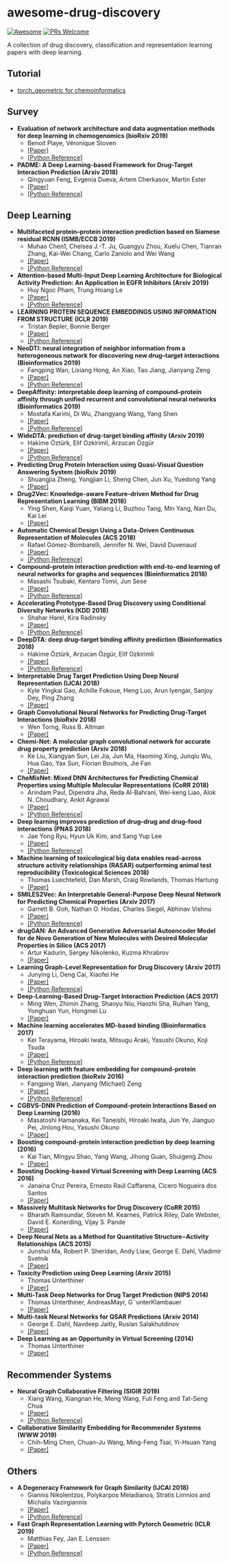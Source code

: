 # awesome-drug-discovery
[![Awesome](https://cdn.rawgit.com/sindresorhus/awesome/d7305f38d29fed78fa85652e3a63e154dd8e8829/media/badge.svg)](https://github.com/sindresorhus/awesome)
[![PRs Welcome](https://img.shields.io/badge/PRs-welcome-brightgreen.svg?style=flat-square)](http://makeapullrequest.com)

A collection of drug discovery, classification and representation learning papers with deep learning.

## Tutorial

- [torch_geometric for chemoinformatics](https://iwatobipen.wordpress.com/2019/04/05/make-graph-convolution-model-with-geometric-deep-learning-extension-library-for-pytorch-rdkit-chemoinformatics-pytorch/)

## Survey
- **Evaluation of network architecture and data augmentation methods for deep learning in chemogenomics (bioRxiv 2019)**
    - Benoit Playe, Véronique Stoven
    - [[Paper]](https://www.biorxiv.org/content/10.1101/662098v1)
    - [[Python Reference]](https://github.com/bplaye/NNk_DTI)
- **PADME: A Deep Learning-based Framework for Drug-Target Interaction Prediction (Arxiv 2018)**
    - Qingyuan Feng, Evgenia Dueva, Artem Cherkasov, Martin Ester
    - [[Paper]](https://arxiv.org/abs/1807.09741)
    - [[Python Reference]](https://github.com/simonfqy/PADME)

## Deep Learning
- **Multifaceted protein–protein interaction prediction based on Siamese residual RCNN (ISMB/ECCB 2019)**
    - Muhao Chen1, Chelsea J.-T. Ju, Guangyu Zhou, Xuelu Chen, Tianran Zhang, Kai-Wei Chang, Carlo Zaniolo and Wei Wang
    - [[Paper]](https://academic.oup.com/bioinformatics/article/35/14/i305/5529260)
    - [[Python Reference]](https://github.com/muhaochen/seq_ppi)
- **Attention-based Multi-Input Deep Learning Architecture for Biological Activity Prediction: An Application in EGFR Inhibitors (Arxiv 2019)**
    - Huy Ngoc Pham, Trung Hoang Le
    - [[Paper]](https://arxiv.org/abs/1906.05168)
    - [[Python Reference]](https://github.com/lehgtrung/egfr-att)
- **LEARNING PROTEIN SEQUENCE EMBEDDINGS USING INFORMATION FROM STRUCTURE (ICLR 2019)**
    - Tristan Bepler, Bonnie Berger
    - [[Paper]](https://openreview.net/pdf?id=SygLehCqtm)
    - [[Python Reference]](https://github.com/tbepler/protein-sequence-embedding-iclr2019)
- **NeoDTI: neural integration of neighbor information from a heterogeneous network for discovering new drug–target interactions (Bioinformatics 2019)**
    - Fangping Wan, Lixiang Hong, An Xiao, Tao Jiang, Jianyang Zeng
    - [[Paper]](https://academic.oup.com/bioinformatics/article/35/1/104/5047760)
    - [[Python Reference]](https://github.com/FangpingWan/NeoDTI)
- **DeepAffinity: interpretable deep learning of compound–protein affinity through unified recurrent and convolutional neural networks (Bioinformatics 2019)**
    - Mostafa Karimi, Di Wu, Zhangyang Wang, Yang Shen
    - [[Paper]](https://academic.oup.com/bioinformatics/advance-article/doi/10.1093/bioinformatics/btz111/5320555)
    - [[Python Reference]](https://github.com/Shen-Lab/DeepAffinity)
- **WideDTA: prediction of drug-target binding affinity (Arxiv 2019)**
    - Hakime Öztürk, Elif Ozkirimli, Arzucan Özgür
    - [[Paper]](https://arxiv.org/abs/1902.04166)
    - [[Python Reference]](https://github.com/hkmztrk/WideDTA)
- **Predicting Drug Protein Interaction using Quasi-Visual Question Answering System (bioRxiv 2019)**
    - Shuangjia Zheng, Yongjian Li, Sheng Chen, Jun Xu, Yuedong Yang
    - [[Paper]](https://www.biorxiv.org/content/10.1101/588178v1)
- **Drug2Vec: Knowledge-aware Feature-driven Method for Drug Representation Learning (BIBM 2018)**
    - Ying Shen, Kaiqi Yuan, Yaliang Li, Buzhou Tang, Min Yang, Nan Du, Kai Lei
    - [[Paper]](https://ieeexplore.ieee.org/abstract/document/8621390)
- **Automatic Chemical Design Using a Data-Driven Continuous Representation of Molecules (ACS 2018)**
    - Rafael Gómez-Bombarelli, Jennifer N. Wei, David Duvenaud
    - [[Paper]](https://pubs.acs.org/doi/full/10.1021/acscentsci.7b00572)
    - [[Python Reference]](https://github.com/aspuru-guzik-group/chemical_vae)
- **Compound–protein interaction prediction with end-to-end learning of neural networks for graphs and sequences (Bioinformatics 2018)**
    - Masashi Tsubaki, Kentaro Tomii, Jun Sese
    - [[Paper]](https://academic.oup.com/bioinformatics/article/35/2/309/5050020)
    - [[Python Reference]](https://github.com/masashitsubaki/CPI_prediction)
- **Accelerating Prototype-Based Drug Discovery using Conditional Diversity Networks (KDD 2018)**
    - Shahar Harel, Kira Radinsky
    - [[Paper]](http://www.kiraradinsky.com/files/accelerating-prototype-based.pdf)
    - [[Python Reference]](https://github.com/shaharharel/CDN_Molecule)
- **DeepDTA: deep drug–target binding affinity prediction (Bioinformatics 2018)**
    - Hakime Öztürk, Arzucan Özgür, Elif Ozkirimli
    - [[Paper]](https://academic.oup.com/bioinformatics/article/34/17/i821/5093245)
    - [[Python Reference]](https://github.com/hkmztrk/DeepDTA)
- **Interpretable Drug Target Prediction Using Deep Neural Representation (IJCAI 2018)**
    - Kyle Yingkai Gao, Achille Fokoue, Heng Luo, Arun Iyengar, Sanjoy Dey, Ping Zhang
    - [[Paper]](https://pdfs.semanticscholar.org/693c/c33b99ca3781062e77e2e5cd45191632e683.pdf)
- **Graph Convolutional Neural Networks for Predicting Drug-Target Interactions (bioRxiv 2018)**
    - Wen Torng, Russ B. Altman
    - [[Paper]](https://www.biorxiv.org/content/10.1101/473074v1)
- **Chemi-Net: A molecular graph convolutional network for accurate drug property prediction (Arxiv 2018)**
    - Ke Liu, Xiangyan Sun, Lei Jia, Jun Ma, Haoming Xing, Junqiu Wu, Hua Gao, Yax Sun, Florian Boulnois, Jie Fan
    - [[Paper]](https://arxiv.org/abs/1803.06236)
- **CheMixNet: Mixed DNN Architectures for Predicting Chemical Properties using Multiple Molecular Representations (CoRR 2018)**
    - Arindam Paul, Dipendra Jha, Reda Al-Bahrani, Wei-keng Liao, Alok N. Choudhary, Ankit Agrawal
    - [[Paper]](https://arxiv.org/abs/1811.08283)
    - [[Python Reference]](https://github.com/paularindam/CheMixNet)
- **Deep learning improves prediction of drug–drug and drug–food interactions (PNAS 2018)**
    - Jae Yong Ryu, Hyun Uk Kim, and Sang Yup Lee
    - [[Paper]](https://www.pnas.org/content/115/18/E4304.short)
    - [[Python Reference]](https://bitbucket.org/kaistsystemsbiology/deepddi/src/master/)
- **Machine learning of toxicological big data enables read-across structure activity relationships (RASAR) outperforming animal test reproducibility (Toxicological Sciences 2018)**
    - Thomas Luechtefeld, Dan Marsh, Craig Rowlands, Thomas Hartung
    - [[Paper]](https://academic.oup.com/toxsci/article/165/1/198/5043469)
- **SMILES2Vec: An Interpretable General-Purpose Deep Neural Network for Predicting Chemical Properties (Arxiv 2017)**
    - Garrett B. Goh, Nathan O. Hodas, Charles Siegel, Abhinav Vishnu
    - [[Paper]](https://arxiv.org/abs/1712.02034)
    - [[Python Reference]](https://github.com/Abdulk084/Smiles2vec)
- **drugGAN: An Advanced Generative Adversarial Autoencoder Model for de Novo Generation of New Molecules with Desired Molecular Properties in Silico (ACS 2017)**
    - Artur Kadurin, Sergey Nikolenko, Kuzma Khrabrov
    - [[Paper]](https://pubs.acs.org/doi/10.1021/acs.molpharmaceut.7b00346)
- **Learning Graph-Level Representation for Drug Discovery (Arxiv 2017)**
    - Junying Li, Deng Cai, Xiaofei He
    - [[Paper]](https://arxiv.org/abs/1709.03741)
    - [[Python Reference]](https://github.com/ZJULearning/graph_level_drug_discovery)
- **Deep-Learning-Based Drug–Target Interaction Prediction (ACS 2017)**
    - Ming Wen, Zhimin Zhang, Shaoyu Niu, Haozhi Sha, Ruihan Yang, Yonghuan Yun, Hongmei Lu
    - [[Paper]](https://pubs.acs.org/doi/abs/10.1021/acs.jproteome.6b00618)
- **Machine learning accelerates MD-based binding (Bioinformatics 2017)**
    - Kei Terayama, Hiroaki Iwata, Mitsugu Araki, Yasushi Okuno, Koji Tsuda
    - [[Paper]](https://academic.oup.com/bioinformatics/article/34/5/770/4457357)
    - [[Python Reference]](https://github.com/tsudalab/bpbi)
- **Deep learning with feature embedding for compound-protein interaction prediction (bioRxiv 2016)**
    - Fangping Wan, Jianyang (Michael) Zeng
    - [[Paper]](https://www.biorxiv.org/content/10.1101/086033v1)
    - [[Python Reference]](https://github.com/FangpingWan/DeepCPI)
- **CGBVS-DNN Prediction of Compound-protein Interactions Based on Deep Learning (2016)**
    - Masatoshi Hamanaka, Kei Taneishi, Hiroaki Iwata, Jun Ye, Jianguo Pei, Jinlong Hou, Yasushi Okuno
    - [[Paper]](https://onlinelibrary.wiley.com/doi/10.1002/minf.201600045)
- **Boosting compound-protein interaction prediction by deep learning (2016)**
    - Kai Tian, Mingyu Shao, Yang Wang, Jihong Guan, Shuigeng Zhou
    - [[Paper]](https://www.sciencedirect.com/science/article/pii/S1046202316301992)
- **Boosting Docking-based Virtual Screening with Deep Learning (ACS 2016)**
    - Janaina Cruz Pereira, Ernesto Raúl Caffarena, Cicero Nogueira dos Santos
    - [[Paper]](https://pubs.acs.org/doi/abs/10.1021/acs.jcim.6b00355)
- **Massively Multitask Networks for Drug Discovery (CoRR 2015)**
    - Bharath Ramsundar, Steven M. Kearnes, Patrick Riley, Dale Webster, David E. Konerding, Vijay S. Pande
    - [[Paper]](https://arxiv.org/abs/1502.02072)
- **Deep Neural Nets as a Method for Quantitative Structure−Activity Relationships (ACS 2015)**
    - Junshui Ma, Robert P. Sheridan, Andy Liaw, George E. Dahl, Vladimir Svetnik
    - [[Paper]](https://pubs.acs.org/doi/abs/10.1021/ci500747n)
- **Toxicity Prediction using Deep Learning (Arxiv 2015)**
    - Thomas Unterthiner
    - [[Paper]](https://arxiv.org/abs/1503.01445)
- **Multi-Task Deep Networks for Drug Target Prediction (NIPS 2014)**
    - Thomas Unterthiner, AndreasMayr, G¨unterKlambauer
    - [[Paper]](http://www.bioinf.at/publications/2014/NIPS2014d.pdf)
- **Multi-task Neural Networks for QSAR Predictions (Arxiv 2014)**
    - George E. Dahl, Navdeep Jaitly, Ruslan Salakhutdinov
    - [[Paper]](https://arxiv.org/abs/1406.1231)
- **Deep Learning as an Opportunity in Virtual Screening (2014)**
    - Thomas Unterthiner
    - [[Paper]](https://pdfs.semanticscholar.org/95f7/b2c0fe75f08e3ce0d2ac4315166f4239db5c.pdf)

## Recommender Systems
- **Neural Graph Collaborative Filtering (SIGIR 2019)**
    - Xiang Wang, Xiangnan He, Meng Wang, Fuli Feng and Tat-Seng Chua
    - [[Paper]](https://arxiv.org/abs/1905.08108)
    - [[Python Reference]](https://github.com/xiangwang1223/neural_graph_collaborative_filtering)
- **Collaborative Similarity Embedding for Recommender Systems (WWW 2019)**
    - Chih-Ming Chen, Chuan-Ju Wang, Ming-Feng Tsai, Yi-Hsuan Yang
    - [[Paper]](https://arxiv.org/abs/1902.06188)

## Others
- **A Degeneracy Framework for Graph Similarity (IJCAI 2018)**
    - Giannis Nikolentzos, Polykarpos Meladianos, Stratis Limnios and Michalis Vazirgiannis
    - [[Paper]](https://www.ijcai.org/proceedings/2018/360)
    - [[Python Reference]](https://github.com/xnuohz/graph-kernel)
- **Fast Graph Representation Learning with Pytorch Geometric (ICLR 2019)**
    - Matthias Fey, Jan E. Lenssen
    - [[Paper]](https://rlgm.github.io/papers/2.pdf)
    - [[Python Reference]](https://rusty1s.github.io/pytorch_geometric)